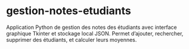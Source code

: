 # gestion-notes-etudiants
Application Python de gestion des notes des étudiants avec interface graphique Tkinter et stockage local JSON. Permet d’ajouter, rechercher, supprimer des étudiants, et calculer leurs moyennes.
